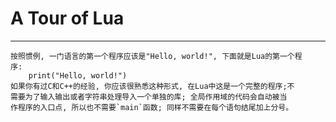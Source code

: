 # **A Tour of Lua**
***


	按照惯例, 一门语言的第一个程序应该是"Hello, world!", 下面就是Lua的第一个程
	序:
		print("Hello, world!")
	如果你有过C和C++的经验, 你应该很熟悉这种形式, 在Lua中这是一个完整的程序;不
	需要为了输入输出或者字符串处理导入一个单独的库; 全局作用域的代码会自动被当
	作程序的入口点, 所以也不需要`main`函数; 同样不需要在每个语句结尾加上分号。
